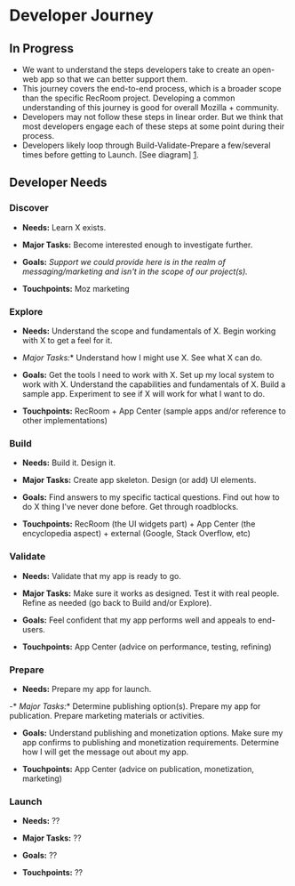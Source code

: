 # Developer Journey

## In Progress 

- We want to understand the steps developers take to create an open-web app so that we can better support them.
- This journey covers the end-to-end process, which is a broader scope than the specific RecRoom project. Developing a common understanding of this journey is good for overall Mozilla + community.
- Developers may not follow these steps in linear order. But we think that most developers engage each of these steps at some point during their process.
- Developers likely loop through Build-Validate-Prepare a few/several times before getting to Launch. [See diagram] [1].


## Developer Needs

### Discover
- **Needs:** Learn X exists.

- **Major Tasks:** Become interested enough to investigate further.

- **Goals:** *Support we could provide here is in the realm of messaging/marketing and isn't in the scope of our project(s).*

- **Touchpoints:** Moz marketing


### Explore
- **Needs:** Understand the scope and fundamentals of X. Begin working with X to get a feel for it.

- *Major Tasks:** Understand how I might use X. See what X can do.

- **Goals:** Get the tools I need to work with X. Set up my local system to work with X. Understand the capabilities and fundamentals of X. Build a sample app. Experiment to see if X will work for what I want to do.

- **Touchpoints:** RecRoom + App Center (sample apps and/or reference to other implementations)


### Build
- **Needs:** Build it. Design it.

- **Major Tasks:** Create app skeleton. Design (or add) UI elements. 

- **Goals:** Find answers to my specific tactical questions. Find out how to do X thing I've never done before. Get through roadblocks.

- **Touchpoints:** RecRoom (the UI widgets part) + App Center (the encyclopedia aspect) + external (Google, Stack Overflow, etc)


### Validate
- **Needs:** Validate that my app is ready to go. 

- **Major Tasks:** Make sure it works as designed. Test it with real people. Refine as needed (go back to Build and/or Explore).

- **Goals:** Feel confident that my app performs well and appeals to end-users.

- **Touchpoints:** App Center (advice on performance, testing, refining)


### Prepare
- **Needs:** Prepare my app for launch. 

-* *Major Tasks:** Determine publishing option(s). Prepare my app for publication. Prepare marketing materials or activities.

- **Goals:** Understand publishing and monetization options. Make sure my app confirms to publishing and monetization requirements. Determine how I will get the message out about my app.

- **Touchpoints:** App Center (advice on publication, monetization, marketing)


### Launch
- **Needs:** ?? 

- **Major Tasks:** ??

- **Goals:** ??

- **Touchpoints:** ??



 [1]: https://docs.google.com/drawings/d/11ltJZyDDWzUsVGoZAPIofM24Z31wN_yNCanP98reglc/edit?usp=sharing "Developer Journey diagram"
